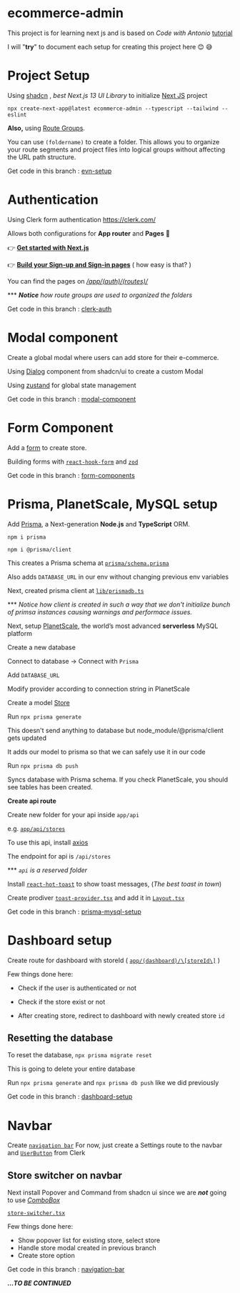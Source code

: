 
  

  

# ecommerce-admin

  

  

  

This project is for learning next js and is based on _Code with Antonio_ [tutorial](https://www.youtube.com/watch?v=5miHyP6lExg&t=2896s)

  

  

  

I will "**try**" to document each setup for creating this project here 😊 😅

  

  

  

# Project Setup

  

  

  

Using [shadcn](https://ui.shadcn.com/) , _best Next.js 13 UI Library_ to initialize [Next JS](https://ui.shadcn.com/docs/installation/next) project

  

  

  

`npx create-next-app@latest ecommerce-admin --typescript --tailwind --eslint`

  

  

  

**Also,** using [Route Groups](https://nextjs.org/docs/app/building-your-application/routing/route-groups).

  

  

  

You can use `(foldername)` to create a folder. This allows you to organize your route segments and project files into logical groups without affecting the URL path structure.

  

  

  

Get code in this branch : [evn-setup](https://github.com/bullseye405/ecommerce-admin/tree/evn-setup)

  

  

  

# Authentication

  

  

  

Using Clerk form authentication https://clerk.com/

  

  

  

Allows both configurations for **App router** and **Pages** 🥳

  

  

  

👉 **[Get started with Next.js](https://clerk.com/docs/nextjs/get-started-with-nextjs)**

  

  

  

👉 **[Build your Sign-up and Sign-in pages](https://clerk.com/docs/nextjs/signup)** ( how easy is that? )

  

  

  

You can find the pages on _[/app/(auth)/(routes)/](https://github.com/bullseye405/ecommerce-admin/tree/clerk-auth/app/%28auth%29/%28routes%29)_

  

  

  

*** ***Notice** how route groups are used to organized the folders*

  

  

  

Get code in this branch : [clerk-auth](https://github.com/bullseye405/ecommerce-admin/tree/clerk-auth)

  

  

  

# Modal component

  

  

  

Create a global modal where users can add store for their e-commerce.

  

  

  

Using [Dialog](https://ui.shadcn.com/docs/components/dialog) component from shadcn/ui to create a custom Modal

  

  

  

Using [zustand](https://github.com/pmndrs/zustand) for global state management

  

  

  

Get code in this branch : [modal-component](https://github.com/bullseye405/ecommerce-admin/tree/modal-component)

  

  

  

# Form Component

  

  

  

Add a [form](https://ui.shadcn.com/docs/components/form) to create store.

  

  

  

Building forms with [`react-hook-form`](https://react-hook-form.com/) and [`zod`](https://zod.dev/)

  

  

  

Get code in this branch : [form-components](https://github.com/bullseye405/ecommerce-admin/tree/form-components)

  

  

  

# Prisma, PlanetScale, MySQL setup

  

  

  

Add [Prisma](https://www.prisma.io/), a Next-generation **Node.js** and **TypeScript** ORM.

  

  

`npm i prisma`

  

`npm i @prisma/client`

  

  

  

This creates a Prisma schema at [`prisma/schema.prisma`](https://github.com/bullseye405/ecommerce-admin/tree/prisma-mysql-setup/prisma)

  

  

Also adds `DATABASE_URL` in our env without changing previous env variables

  

  

  

Next, created prisma client at [`lib/prismadb.ts`](https://github.com/bullseye405/ecommerce-admin/blob/prisma-mysql-setup/lib/prismadb.ts)

  

  

  

***  *Notice how client is created in such a way that we don't initialize bunch of primsa instances causing warnings and performace issues.*

  

  

  

Next, setup [PlanetScale](https://planetscale.com/), the world’s most advanced **serverless** MySQL platform

  

  

  

Create a new database

  

  

Connect to database -> Connect with `Prisma`

  

  

Add `DATABASE_URL`

  

  

Modify provider according to connection string in PlanetScale

  

  

  

Create a model [Store](https://github.com/bullseye405/ecommerce-admin/blob/prisma-mysql-setup/prisma/schema.prisma)

  

  

  

Run `npx prisma generate`

  

  

This doesn't send anything to database but node_module/@prisma/client gets updated

  

  

It adds our model to prisma so that we can safely use it in our code

  

  

  

Run `npx prisma db push`

  

  

Syncs database with Prisma schema. If you check PlanetScale, you should see tables has been created.

  

  

  

**Create api route**

  

  

Create new folder for your api inside `app/api`

  

  

e.g. [`app/api/stores`](https://github.com/bullseye405/ecommerce-admin/tree/prisma-mysql-setup/app/api/stores)

  

  

  

To use this api, install [axios](https://axios-http.com/docs/intro)

  

  

The endpoint for api is `/api/stores`

  

  

  

***  *`api` is a reserved folder*

  

  

  

Install [`react-hot-toast`](https://react-hot-toast.com/) to show toast messages, (_The best toast in town_)

  

  

Create prodiver [`toast-provider.tsx`](https://github.com/bullseye405/ecommerce-admin/blob/prisma-mysql-setup/providers/toast-provider.tsx) and add it in [`Layout.tsx`](https://github.com/bullseye405/ecommerce-admin/blob/prisma-mysql-setup/app/layout.tsx)

  

  

  

Get code in this branch : [prisma-mysql-setup](https://github.com/bullseye405/ecommerce-admin/tree/prisma-mysql-setup)

  

# Dashboard setup

Create route for dashboard with storeId ( [`app/(dashboard)/\[storeId\]`](https://github.com/bullseye405/ecommerce-admin/tree/dashboard-setup/app/%28dashboard%29/%5BstoreId%5D) )

  

Few things done here:

- Check if the user is authenticated or not

- Check if the store exist or not

- After creating store, redirect to dashboard with newly created store `id`

  

## Resetting the database

  

To reset the database, `npx prisma migrate reset`

This is going to delete your entire database

  

Run `npx prisma generate` and `npx prisma db push` like we did previously

Get code in this branch : [dashboard-setup](https://github.com/bullseye405/ecommerce-admin/tree/dashboard-setup)

# Navbar

Create [`navigation bar`](https://github.com/bullseye405/ecommerce-admin/blob/navigation-bar/components/navbar.tsx)
For now, just create a Settings route to the navbar and [`UserButton`](https://clerk.com/docs/component-reference/user-button?utm_source=www.google.com&utm_medium=referral&utm_campaign=none) from Clerk

## Store switcher on navbar
Next install Popover and Command from shadcn ui since we are ***not*** going to use *[ComboBox](https://ui.shadcn.com/docs/components/combobox)*

[`store-switcher.tsx`](https://github.com/bullseye405/ecommerce-admin/blob/navigation-bar/components/store-switcher.tsx)

Few things done here:
 - Show popover list for existing store, select store
 - Handle store modal created in previous branch
 - Create store option

Get code in this branch : [navigation-bar](https://github.com/bullseye405/ecommerce-admin/tree/navigation-bar)


**_...TO BE CONTINUED_**